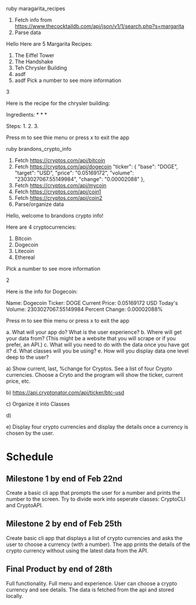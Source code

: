 ruby maragarita_recipes

1. Fetch info from https://www.thecocktaildb.com/api/json/v1/1/search.php?s=margarita
2. Parse data

Hello
Here are 5 Margarita Recipes:
1. The Eiffel Tower
2. The Handshake
3. Teh Chrysler Building
4. asdf
5. asdf
Pick a number to see more information

3

Here is the recipe for the chrysler building:

Ingredients:
* 
*
*

Steps: 
1. 
2. 
3. 

Press m to see thie menu or press x to exit the app


ruby brandons_crypto_info

1. Fetch https://cryptos.com/api/bitcoin
2. Fetch https://cryptos.com/api/dogecoin
    "ticker": {
        "base": "DOGE",
        "target": "USD",
        "price": "0.05169172",
        "volume": "2303027067.55149984",
        "change": "0.00002088"
    },
3. Fetch https://cryptos.com/api/mycoin
4. Fetch https://cryptos.com/api/coin1
5. Fetch https://cryptos.com/api/coin2
6. Parse/organize data

Hello, welcome to brandons crypto info!

Here are 4 cryptocurrencies:

1. Bitcoin
2. Dogecoin
3. Litecoin
4. Ethereal

Pick a number to see more information

2

Here is the info for Dogecoin:

Name: Dogecoin
Ticker: DOGE
Current Price: 0.05169172 USD
Today's Volume: 2303027067.55149984
Percent Change: 0.00002088%


Press m to see thie menu or press x to exit the app



a. What will your app do? What is the user experience? b. Where will get your data from? (This might be a website that you will scrape or if you prefer, an API.) c. What will you need to do with the data once you have got it? d. What classes will you be using? e. How will you display data one level deep to the user?

a) Show current, last, %change for Cryptos.
    See a list of four Crypto currencies.  Choose a Cryto and the program will show the ticker, current price, etc.

b) https://api.cryptonator.com/api/ticker/btc-usd

c) Organize it into Classes

d)

e) Display four crypto currencies and display the details once a currency is chosen by the user.



# Schedule


## Milestone 1 by end of Feb 22nd

Create a basic cli app that prompts the user for a number and prints
the number to the screen. Try to divide work into seperate classes: CryptoCLI and CryptoAPI.

## Milestone 2 by end of Feb 25th

Create basic cli app that displays a list of crypto currencies and asks the user to choose a currency (with a number). The app prints the details of the crypto currency without using the latest data from the API.

## Final Product by end of 28th

Full functionality. Full menu and experience. User can choose a crypto currency and see details. The data is fetched from the api
and stored locally.

